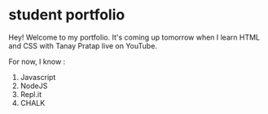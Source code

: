 # student portfolio

Hey! Welcome to my portfolio. It's coming up tomorrow when I learn HTML and CSS with Tanay Pratap live on YouTube. 

For now, I know :

1. Javascript
2. NodeJS
3. Repl.it
4. CHALK
